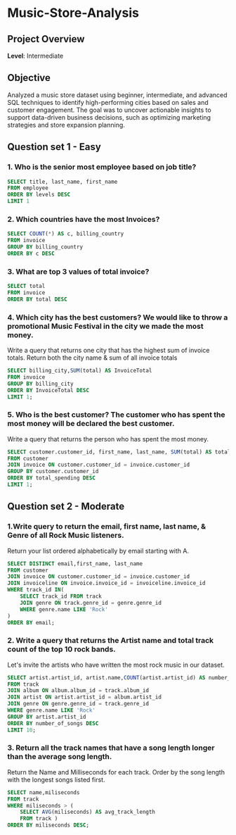 # Music-Store-Analysis

## Project Overview

**Level**: Intermediate 
## Objective
Analyzed a music store dataset using beginner, intermediate, and advanced SQL techniques to identify high-performing cities based on sales and customer engagement. The goal was to uncover actionable insights to support data-driven business decisions, such as optimizing marketing strategies and store expansion planning.

## Question set 1 - Easy

### 1. Who is the senior most employee based on job title?
```sql
SELECT title, last_name, first_name 
FROM employee
ORDER BY levels DESC
LIMIT 1
```
### 2. Which countries have the most Invoices?
```sql
SELECT COUNT(*) AS c, billing_country 
FROM invoice
GROUP BY billing_country
ORDER BY c DESC
```
### 3. What are top 3 values of total invoice?
```sql
SELECT total 
FROM invoice
ORDER BY total DESC
```
### 4. Which city has the best customers? We would like to throw a promotional Music Festival in the city we made the most money. 
Write a query that returns one city that has the highest sum of invoice totals. 
Return both the city name & sum of all invoice totals 
```sql
SELECT billing_city,SUM(total) AS InvoiceTotal
FROM invoice
GROUP BY billing_city
ORDER BY InvoiceTotal DESC
LIMIT 1;
```
### 5. Who is the best customer? The customer who has spent the most money will be declared the best customer. 
Write a query that returns the person who has spent the most money.
```sql
SELECT customer.customer_id, first_name, last_name, SUM(total) AS total_spending
FROM customer
JOIN invoice ON customer.customer_id = invoice.customer_id
GROUP BY customer.customer_id
ORDER BY total_spending DESC
LIMIT 1;
```

## Question set 2 - Moderate

### 1.Write query to return the email, first name, last name, & Genre of all Rock Music listeners. 
Return your list ordered alphabetically by email starting with A.
```sql
SELECT DISTINCT email,first_name, last_name
FROM customer
JOIN invoice ON customer.customer_id = invoice.customer_id
JOIN invoiceline ON invoice.invoice_id = invoiceline.invoice_id
WHERE track_id IN(
	SELECT track_id FROM track
	JOIN genre ON track.genre_id = genre.genre_id
	WHERE genre.name LIKE 'Rock'
)
ORDER BY email;
```
### 2. Write a query that returns the Artist name and total track count of the top 10 rock bands.
Let's invite the artists who have written the most rock music in our dataset. 
```sql
SELECT artist.artist_id, artist.name,COUNT(artist.artist_id) AS number_of_songs
FROM track
JOIN album ON album.album_id = track.album_id
JOIN artist ON artist.artist_id = album.artist_id
JOIN genre ON genre.genre_id = track.genre_id
WHERE genre.name LIKE 'Rock'
GROUP BY artist.artist_id
ORDER BY number_of_songs DESC
LIMIT 10;
```
### 3. Return all the track names that have a song length longer than the average song length. 
Return the Name and Milliseconds for each track. Order by the song length with the longest songs listed first.
```sql
SELECT name,miliseconds
FROM track
WHERE miliseconds > (
	SELECT AVG(miliseconds) AS avg_track_length
	FROM track )
ORDER BY miliseconds DESC;
```


